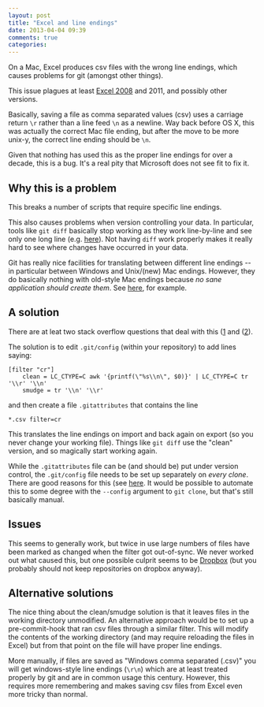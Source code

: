 ```yaml
---
layout: post
title: "Excel and line endings"
date: 2013-04-04 09:39
comments: true
categories: 
---
```


On a Mac, Excel produces csv files with the wrong line endings, which
causes problems for git (amongst other things).

This issue plagues at least
[Excel 2008](http://developmentality.wordpress.com/2010/12/06/excel-2008-for-macs-csv-bug/)
and 2011, and possibly other versions.

Basically, saving a file as comma separated values (csv) uses a
carriage return `\r` rather than a line feed `\n` as a newline.  Way
back before OS X, this was actually the correct Mac file ending, but
after the move to be more unix-y, the correct line ending should be
`\n`.

<!-- more -->

Given that nothing has used this as the proper line endings for over a
decade, this is a bug.  It's a real pity that Microsoft does not see
fit to fix it.

## Why this is a problem

This breaks a number of scripts that require specific line endings.

This also causes problems when version controlling your data.  In
particular, tools like `git diff` basically stop working as they work
line-by-line and see only one long line
(e.g. [here](http://stackoverflow.com/questions/11531084/strange-git-line-ending-issue)).
Not having `diff` work properly makes it really hard to see where
changes have occurred in your data.

Git has really nice facilities for translating between different line
endings -- in particular between Windows and Unix/(new) Mac endings.
However, they do basically nothing with old-style Mac endings because
*no sane application should create them*.  See
[here](https://github.com/git/git/blob/master/convert.c#L93), for
example.

## A solution
There are at leat two stack overflow questions that deal with this 
([1](http://stackoverflow.com/questions/10491564/git-and-cr-vs-lf-but-not-crlf?rq=1)
and
([2](http://stackoverflow.com/questions/11531084/strange-git-line-ending-issue)).

The solution is to edit `.git/config` (within your repository) to add
lines saying:

```
[filter "cr"]
    clean = LC_CTYPE=C awk '{printf(\"%s\\n\", $0)}' | LC_CTYPE=C tr '\\r' '\\n'
    smudge = tr '\\n' '\\r'
```

and then create a file `.gitattributes` that contains the line

```
*.csv filter=cr
```

This translates the line endings on import and back again on export
(so you never change your working file).  Things like `git diff` use
the "clean" version, and so magically start working again.

While the `.gitattributes` file can be (and should be) put under
version control, the `.git/config` file needs to be set up separately
on *every clone*.  There are good reasons for this (see
[here](http://stackoverflow.com/questions/6547933/is-it-possible-to-clone-git-config-from-remote-location).
It would be possible to automate this to some degree with the
`--config` argument to `git clone`, but that's still basically manual.

## Issues

This seems to generally work, but twice in use large numbers of files
have been marked as changed when the filter got out-of-sync.  We never
worked out what caused this, but one possible culprit seems to be
[Dropbox](http://www.dropbox.com) (but you probably should not keep
repositories on dropbox anyway).

## Alternative solutions

The nice thing about the clean/smudge solution is that it leaves files
in the working directory unmodified.  An alternative approach would be
to set up a pre-commit-hook that ran csv files through a similar
filter.  This will modify the contents of the working directory (and
may require reloading the files in Excel) but from that point on the
file will have proper line endings.

More manually, if files are saved as "Windows comma separated (.csv)"
you will get windows-style line endings (`\r\n`) which are at least
treated properly by git and are in common usage this century.
However, this requires more remembering and makes saving csv files
from Excel even more tricky than normal.
